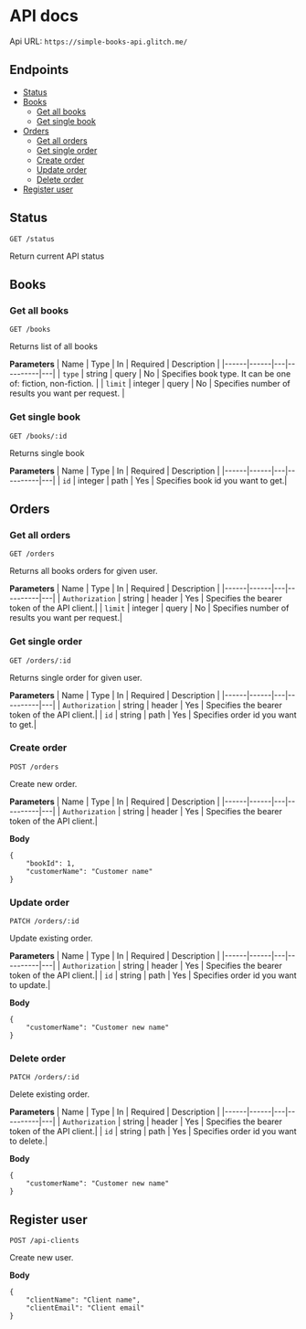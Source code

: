# API docs

Api URL:
`https://simple-books-api.glitch.me/`
## Endpoints

- [Status](#status)
- [Books](#books)
  - [Get all books](#get-all-books)
  - [Get single book](#get-single-book)
- [Orders](#orders)
  - [Get all orders](#get-all-orders)
  - [Get single order](#get-single-order)
  - [Create order](#create-order)
  - [Update order](#update-order)
  - [Delete order](#delete-order)
- [Register user](#register-user)

## Status

`GET /status`

Return current API status

## Books

### Get all books

`GET /books`

Returns list of all books

**Parameters**
| Name | Type | In | Required | Description |
|------|------|---|----------|---|
| `type` | string | query | No | Specifies book type. It can be one of: fiction, non-fiction. |
| `limit` | integer | query | No | Specifies number of results you want per request. |

### Get single book

`GET /books/:id`

Returns single book

**Parameters**
| Name | Type | In | Required | Description |
|------|------|---|----------|---|
| `id` | integer | path | Yes | Specifies book id you want to get.|

## Orders

### Get all orders

`GET /orders`

Returns all books orders for given user.

**Parameters**
| Name | Type | In | Required | Description |
|------|------|---|----------|---|
| `Authorization` | string | header | Yes | Specifies the bearer token of the API client.|
| `limit` | integer | query | No | Specifies number of results you want per request.|

### Get single order

`GET /orders/:id`

Returns single order for given user.

**Parameters**
| Name | Type | In | Required | Description |
|------|------|---|----------|---|
| `Authorization` | string | header | Yes | Specifies the bearer token of the API client.|
| `id` | string | path | Yes | Specifies order id you want to get.|

### Create order

`POST /orders`

Create new order.

**Parameters**
| Name | Type | In | Required | Description |
|------|------|---|----------|---|
| `Authorization` | string | header | Yes | Specifies the bearer token of the API client.|

**Body**

```
{
	"bookId": 1,
	"customerName": "Customer name"
}
```

### Update order

`PATCH /orders/:id`

Update existing order.

**Parameters**
| Name | Type | In | Required | Description |
|------|------|---|----------|---|
| `Authorization` | string | header | Yes | Specifies the bearer token of the API client.|
| `id` | string | path | Yes | Specifies order id you want to update.|

**Body**

```
{
	"customerName": "Customer new name"
}
```

### Delete order

`PATCH /orders/:id`

Delete existing order.

**Parameters**
| Name | Type | In | Required | Description |
|------|------|---|----------|---|
| `Authorization` | string | header | Yes | Specifies the bearer token of the API client.|
| `id` | string | path | Yes | Specifies order id you want to delete.|

**Body**

```
{
	"customerName": "Customer new name"
}
```

## Register user

`POST /api-clients`

Create new user.

**Body**

```
{
	"clientName": "Client name",
	"clientEmail": "Client email"
}
```
